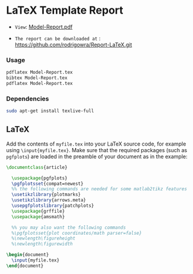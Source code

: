 # LaTeX Template Report

* `View`: [Model-Report.pdf](https://github.com/rodrigowra/Report-LaTeX/blob/master/Report.pdf)

* `The report can be downloaded at` : <https://github.com/rodrigowra/Report-LaTeX.git>

### Usage

```bash
pdflatex Model-Report.tex
bibtex Model-Report.tex
pdflatex Model-Report.tex
```

### Dependencies

```bash
sudo apt-get install texlive-full
```
LaTeX
-----
Add the contents of `myfile.tex` into your LaTeX source code, for example using `\input{myfile.tex}`. 
Make sure that the required packages (such as `pgfplots`) are loaded in the preamble of your document as in the example:

```latex
\documentclass{article}

  \usepackage{pgfplots}
  \pgfplotsset{compat=newest}
  %% the following commands are needed for some matlab2tikz features
  \usetikzlibrary{plotmarks}
  \usetikzlibrary{arrows.meta}
  \usepgfplotslibrary{patchplots}
  \usepackage{grffile}
  \usepackage{amsmath}

  %% you may also want the following commands
  %\pgfplotsset{plot coordinates/math parser=false}
  %\newlength\figureheight
  %\newlength\figurewidth

\begin{document}
  \input{myfile.tex}
\end{document}
```
<!---*#### Packages

<!---** `amsmath` :Math library
<!---** `amsfonts` : Math Fonts
<!---** `amssymb`: Math Symbols
<!---** `inputenc`: Input of accents, special characters
<!---** `fontenc`: font
<!---** `url`: Use urls
<!---** `hyperref`: destaca links, citações e referências cruzadas,
<!---** `graphicx`: inserção de imagens
<!---** `parskip`: espaço extra entre parágrafos
<!---** `caption`: personaliza o espaço entre a legenda e a figura/fonte
<!---** `microtype`: faz com que o título tenha um espaço maior entre as letras
<!---** `fancyhdr`: cabeçalhos e rodapés
<!---** `titlesec`: personalização dos títulos
<!---** `setspace`: permite aumentar o espaço entre os títulos das seções
<!---** `natbib`: bibliografia
<!---* `geometry`: margens
